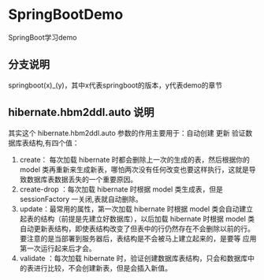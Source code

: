 # SpringBootDemo

SpringBoot学习demo

## 分支说明
springboot(x)_(y)，其中x代表springboot的版本，y代表demo的章节

## hibernate.hbm2ddl.auto 说明
其实这个 hibernate.hbm2ddl.auto 参数的作用主要用于：自动创建	更新	验证数据库表结构,有四个值：
1. create： 每次加载 hibernate 时都会删除上一次的生成的表，然后根据你的 model 类再重新来生成新表，哪怕两次没有任何改变也要这样执行，这就是导致数据库表数据丢失的一个重要原因。
2. create-drop ：每次加载 hibernate 时根据 model 类生成表，但是 sessionFactory 一关闭,表就自动删除。
3. update：最常用的属性，第一次加载 hibernate 时根据 model 类会自动建立起表的结构（前提是先建立好数据库），以后加载 hibernate 时根据 model 类自动更新表结构，即使表结构改变了但表中的行仍然存在不会删除以前的行。要注意的是当部署到服务器后，表结构是不会被马上建立起来的，是要等 应用第一次运行起来后才会。
4. validate ：每次加载 hibernate 时，验证创建数据库表结构，只会和数据库中的表进行比较，不会创建新表，但是会插入新值。